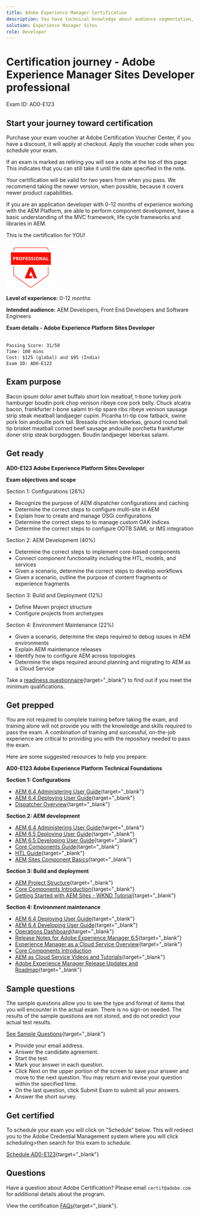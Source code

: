 ```yaml
---
title: Adobe Experience Manager Certification 
description: You have technical knowledge about audience segmentation, destination exports, and activation on real time basis for unified profiles that adhere to data and privacy regulations, customer data platforms (CDP) and knowledge of Adobe Experience Platform.
solution: Experience Manager Sites
role: Developer
---
```

# Certification journey - Adobe Experience Manager Sites Developer professional

Exam ID: AD0-E123

## Start your journey toward certification

Purchase your exam voucher at Adobe Certification Voucher Center, if you have a discount, it will apply at checkout. Apply the voucher code when you schedule your exam.

If an exam is marked as retiring you will see a note at the top of this page. This indicates that you can still take it until the date specified in the note. 

Your certification will be valid for two years from when you pass. We recommend taking the newer version, when possible, because it covers newer product capabilities.

If you are an application developer with 0-12 months of experience working with the AEM Platform, are able to perform component development, have a basic understanding of the MVC framework, life cycle frameworks and libraries in AEM. 

This is the certification for YOU!

![Certification Expert Badge](/help/certifications/assets/professional-badge-small.png)

**Level of experience:** 0-12 months

**Intended audience:**
AEM Developers, Front End Developers and Software Engineers

**Exam details - Adobe Experience Platform Sites Developer**

```

Passing Score: 31/50
Time: 100 mins
Cost: $125 (global) and $95 (India)
Exam ID: AD0-E123

```

## Exam purpose

Bacon ipsum dolor amet buffalo short loin meatloaf, t-bone turkey pork hamburger boudin pork chop venison ribeye cow pork belly. Chuck alcatra bacon, frankfurter t-bone salami tri-tip spare ribs ribeye venison sausage strip steak meatball landjaeger cupim. Picanha tri-tip cow fatback, swine pork loin andouille pork tail. Bresaola chicken leberkas, ground round ball tip brisket meatball corned beef sausage andouille porchetta frankfurter doner strip steak burgdoggen. Boudin landjaeger leberkas salami.

## Get ready

**AD0-E123 Adobe Experience Platform Sites Developer**

**Exam objectives and scope**

Section 1: Configurations (26%)
* Recognize the purpose of AEM dispatcher configurations and caching
* Determine the correct steps to configure multi-site in AEM
* Explain how to create and manage OSGi configurations
* Determine the correct steps to to manage custom OAK indices
* Determine the correct steps to configure OOTB SAML or IMS integration

Section 2: AEM Development (40%)
* Determine the correct steps to implement core-based components
* Connect component functionality including the HTL, models, and services
* Given a scenario, determine the correct steps to develop workflows
* Given a scenario, outline the purpose of content fragments or experience fragments

Section 3: Build and Deployment (12%)
* Define Maven project structure
* Configure projects from archetypes

Section 4: Environment Maintenance (22%)
* Given a scenario, determine the steps required to debug issues in AEM environments
* Explain AEM maintenance releases
* Identify how to configure AEM across topologies
* Determine the steps required around planning and migrating to AEM as a Cloud Service

Take a [readiness questionnaire](https://scorpion.caveon.com/launchpad/ad-q-e123-readiness-questionnaire-for-adobe-experience-manager-sites-developer-professional-exam){target="_blank"} to find out if you meet the minimum qualifications.

## Get prepped

You are not required to complete training before taking the exam, and training alone will not provide you with the knowledge and skills required to pass the exam. A combination of training and successful, on-the-job experience are critical to providing you with the repository needed to pass the exam.

Here are some suggested resources to help you prepare:

**AD0-E123 Adobe Experience Platform Technical Foundations**

**Section 1: Configurations**

* [AEM 6.4 Administering User Guide](https://experienceleague.adobe.com/docs/experience-manager-64/administering/home.html?lang=en){target="_blank"}
* [AEM 6.4 Deploying User Guide](https://experienceleague.adobe.com/docs/experience-manager-64/deploying/home.html?lang=en){target="_blank"}
* [Dispatcher Overview](https://experienceleague.adobe.com/docs/experience-manager-dispatcher/using/dispatcher.html?lang=en){target="_blank"}

**Section 2: AEM development**

* [AEM 6.4 Administering User Guide](https://experienceleague.adobe.com/docs/experience-manager-64/administering/home.html?lang=en){target="_blank"}
* [AEM 6.5 Deploying User Guide](https://experienceleague.adobe.com/docs/experience-manager-65/deploying/home.html?lang=en){target="_blank"}
* [AEM 6.5 Developing User Guide](https://experienceleague.adobe.com/docs/experience-manager-65/developing/home.html?lang=en){target="_blank"}
* [Core Components Guide](https://experienceleague.adobe.com/docs/experience-manager-core-components/using/introduction.html?lang=en){target="_blank"}
* [HTL Guide](https://experienceleague.adobe.com/docs/experience-manager-htl/using/overview.html?lang=en){target="_blank"}
* [AEM Sites Component Basics](https://experienceleague.adobe.com/docs/experience-manager-learn/getting-started-wknd-tutorial-develop/project-archetype/component-basics.html?lang=en){target="_blank"}

**Section 3: Build and deployment**

* [AEM Project Structure](https://experienceleague.adobe.com/docs/experience-manager-core-components/using/introduction.html?lang=en){target="_blank"}
* [Core Components Introduction](https://experienceleague.adobe.com/docs/experience-manager-core-components/using/introduction.html?lang=en){target="_blank"}
* [Getting Started with AEM Sites - WKND Tutorial](https://experienceleague.adobe.com/docs/experience-manager-learn/getting-started-wknd-tutorial-develop/overview.html){target="_blank"}


**Section 4: Environment maintenance**

* [AEM 6.4 Deploying User Guide](https://experienceleague.adobe.com/docs/experience-manager-64/deploying/home.html?lang=en){target="_blank"}
* [AEM 6.4 Developing User Guide](https://experienceleague.adobe.com/docs/experience-manager-64/developing/home.html?lang=en){target="_blank"}
* [Operations Dashboard](https://experienceleague.adobe.com/docs/experience-manager-65/administering/operations/operations-dashboard.html?lang=en%20(Automated%20Maintenance%20Tasks)){target="_blank"}
* [Release Notes for Adobe Experience Manager 6.5](https://experienceleague.adobe.com/docs/experience-manager-65/release-notes/service-pack/sp-release-notes.html){target="_blank"}
* [Experience Manager as a Cloud Service Overview](https://experienceleague.adobe.com/docs/experience-manager-cloud-service/content/home.html?lang=en){target="_blank"}
* [Core Components Introduction](https://experienceleague.adobe.com/docs/experience-manager-core-components/using/introduction.html?lang=en)
* [AEM as Cloud Service Videos and Tutorials](https://experienceleague.adobe.com/docs/experience-manager-learn/cloud-service/overview.html?lang=en){target="_blank"}
* [Adobe Experience Manager Release Updates and Roadmap](https://experienceleague.adobe.com/docs/experience-manager-release-information/aem-release-updates/home.html?lang=en){target="_blank"}

## Sample questions

The sample questions allow you to see the type and format of items that you will encounter in the actual exam. There is no sign-on needed. The results of the sample questions are not stored, and do not predict your actual test results.

[See Sample Questions](https://scorpion.caveon.com/launchpad/ad3-e123-adobe-experience-manager-sites-developer-professional-sample-questions){target="_blank"}

* Provide your email address.
* Answer the candidate agreement.
* Start the test.
* Mark your answer in each question.
* Click Next on the upper portion of the screen to save your answer and move to the next question. You may return and revise your question within the specified time.
* On the last question, click Submit Exam to submit all your answers.
* Answer the short survey.

## Get certified

To schedule your exam you will click on "Schedule" below. This will redirect you to the Adobe Credential Management system where you will click scheduling>then search for this exam to schedule.

[Schedule AD0-E123](https://learning.adobe.com/api.certify.json){target="_blank"}

## Questions

Have a question about Adobe Certification? Please email `certif@adobe.com` for additional details about the program.

View the certification [FAQs](https://solutionpartners.adobe.com/solution-partners/training_and_certification/certification/certification_faq.html#){target="_blank"}.